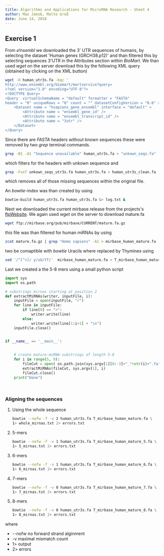 ```yaml
---  
title: Algorithms and Applications for MicroRNA Research - Sheet 4 
author: Max Jakob, Malte Groß 
date: June 14, 2018  
---  
```



## Exercise 1

From _e!nsembl_ we downloaded the 3' UTR sequences of humans, by selecting the dataset 'Human genes (GRCH38.p12)' and than filtered this by selecting sequences 3'UTR in the Attributes section within _BioMart_. We than used _wget_ on the server download this by the following XML query (obtained by clicking on the XML button)


```bash
wget -O human_utr3s.fa -bqc '
http://www.ensembl.org/biomart/martservice?query=
<?xml version="1.0" encoding="UTF-8"?>
<!DOCTYPE Query>
<Query  virtualSchemaName = "default" formatter = "FASTA" 
header = "0" uniqueRows = "0" count = "" datasetConfigVersion = "0.6" >
    <Dataset name = "hsapiens_gene_ensembl" interface = "default" >
        <Attribute name = "ensembl_gene_id" />
        <Attribute name = "ensembl_transcript_id" />
        <Attribute name = "3utr" />
    </Dataset>
</Query>
```

Since there are _FASTA_ headers without known sequences these were removed by two _grep_ terminal commands.
```bash
grep -B1 -A1 "Sequence unavailable" human_utr3s.fa > "unkown_seqs.fa"
```
which filters for the headers with unkown sequence and
```bash
grep -Fvxf unkown_seqs_utr3s.fa human_utr3s.fa > human_utr3s_clean.fa
```
which removes all of those missing sequences within the original file.

An _bowtie_-index was than created by using 
```bash
bowtie-build human_utr3s.fa human_utr3s.fa &> log.txt &
```


Next we downloaded the current mirbase release from the projects's [ftpWebsite]("ftp://mirbase.org/pub/mirbase/CURRENT/"). We again used _wget_ on the server
to download mature.fa
```bash
wget ftp://mirbase.org/pub/mirbase/CURRENT/mature.fa.gz
```
this file was than filtered for human miRNAs by using 
```bash
zcat mature.fa.gz | grep "Homo sapiens" -A1 > mirbase_human_mature.fa
```
two be comaptible with _bowtie_ Uracils where replaced by Thymines using 

```bash
sed '/^[^>]/ y/uU/tT/'  mirbase_human_mature.fa > T_mirbase_human_mature.fa 
```
Last we created a the 5-8 mers using a small python script
```python
import sys
import os.path

# substrings mirnas starting at position 2
def extractMiRNAs(writer, inputFile, i):
	inputFile = open(inputFile, "r")
	for line in inputFile:
		if line[0] == ">":
			writer.write(line)
		else:
			writer.write(line[1:i+1] + "\n")
	inputFile.close()


if __name__ == '__main__':
			
	
	# create mature-miRNA-substrings of length 5-8
	for i in range(5, 9):
		fileCut = open( os.path.join(sys.argv[1][0:-3]+"_"+str(i)+".fa"), "w")
		extractMiRNAs(fileCut, sys.argv[1], i)
		fileCut.close()
	print("Done")
	
	

```

### Aligning the sequences

1. Using the whole sequence

    ```bash
    bowtie --nofw -f -v 2 human_utr3s.fa T_mirbase_human_mature.fa \
    1> whole_mirnas.txt 2> errors.txt
    ```
2. 5-mers

    ```bash
    bowtie --nofw -f -v 1 human_utr3s.fa T_mirbase_human_mature_5.fa \
    1> 5_mirnas.txt 2> errors.txt
    ```
3. 6-mers

    ```bash
    bowtie --nofw -f -v 1 human_utr3s.fa T_mirbase_human_mature_6.fa \
    1> 6_mirnas.txt 2> errors.txt
    ```
4. 7-mers

    ```bash
    bowtie --nofw -f -v 0 human_utr3s.fa T_mirbase_human_mature_7.fa \
    1> 7_mirnas.txt 2> errors.txt
    ```
5. 8-mers

    ```bash
    bowtie --nofw -f -v 0 human_utr3s.fa T_mirbase_human_mature_8.fa \
    1> 8_mirnas.txt 2> errors.txt
    ```
where

* \-\-nofw no forward strand alginment
* -v maximal mismatch count
* 1> output
* 2> errors

